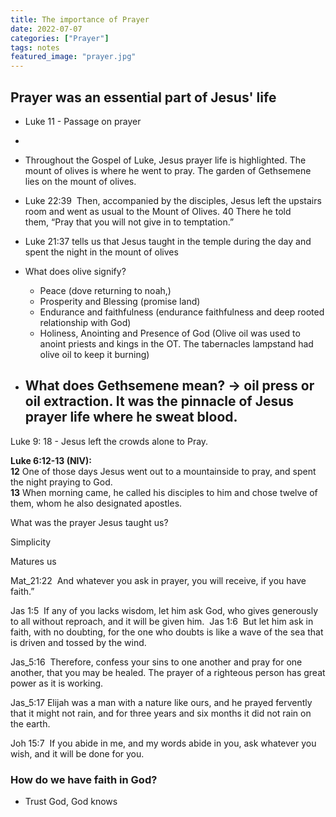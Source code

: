 ```yaml
---
title: The importance of Prayer
date: 2022-07-07
categories: ["Prayer"]
tags: notes
featured_image: "prayer.jpg"
---
```


## Prayer was an essential part of Jesus' life

- Luke 11 - Passage on prayer

-

- Throughout the Gospel of Luke, Jesus prayer life is highlighted. The mount of olives is where he went to pray. The garden of Gethsemene lies on the mount of olives.

- Luke 22:39  Then, accompanied by the disciples, Jesus left the upstairs room and went as usual to the Mount of Olives. 40 There he told them, “Pray that you will not give in to temptation.”

- Luke 21:37 tells us that Jesus taught in the temple during the day and spent the night in the mount of olives

- What does olive signify?
    - Peace (dove returning to noah,)
    - Prosperity and Blessing (promise land)
    - Endurance and faithfulness (endurance faithfulness and deep rooted relationship with God)
    - Holiness, Anointing and Presence of God (Olive oil was used to anoint priests and kings in the OT. The tabernacles lampstand had olive oil to keep it burning)

- ## What does Gethsemene mean? -> oil press or oil extraction. It was the pinnacle of Jesus prayer life where he sweat blood.

Luke 9: 18 - Jesus left the crowds alone to Pray.

**Luke 6:12-13 (NIV):**  
**12** One of those days Jesus went out to a mountainside to pray, and spent the night praying to God.  
**13** When morning came, he called his disciples to him and chose twelve of them, whom he also designated apostles.

What was the prayer Jesus taught us?

Simplicity

Matures us

Mat_21:22  And whatever you ask in prayer, you will receive, if you have faith.”

Jas 1:5  If any of you lacks wisdom, let him ask God, who gives generously to all without reproach, and it will be given him. 
Jas 1:6  But let him ask in faith, with no doubting, for the one who doubts is like a wave of the sea that is driven and tossed by the wind. 

Jas_5:16  Therefore, confess your sins to one another and pray for one another, that you may be healed. The prayer of a righteous person has great power as it is working.

Jas_5:17 Elijah was a man with a nature like ours, and he prayed fervently that it might not rain, and for three years and six months it did not rain on the earth. 

Joh 15:7  If you abide in me, and my words abide in you, ask whatever you wish, and it will be done for you. 

### How do we have faith in God?

- Trust God, God knows
